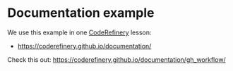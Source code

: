 # Documentation example

We use this example in one [CodeRefinery](https://coderefinery.org/) lesson:
- https://coderefinery.github.io/documentation/

Check this out: https://coderefinery.github.io/documentation/gh_workflow/